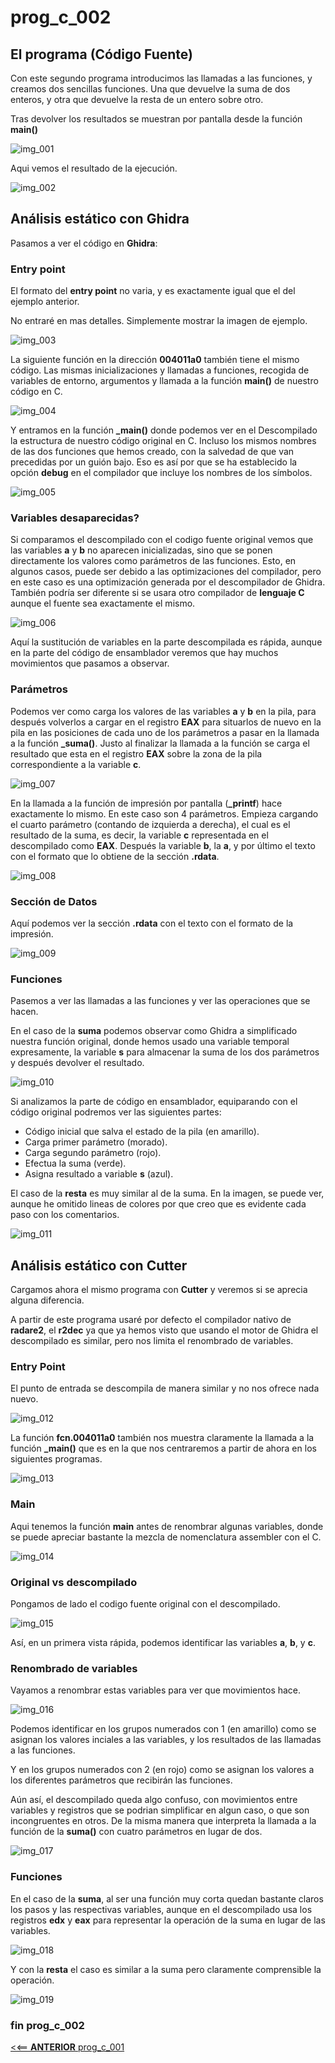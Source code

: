 # prog_c_002


## El programa (Código Fuente)

Con este segundo programa introducimos las llamadas a las funciones, y creamos dos sencillas funciones. Una que devuelve la suma de dos enteros, y otra que devuelve la resta de un entero sobre otro.

Tras devolver los resultados se muestran por pantalla desde la función **main()**

![img_001](img/img_001.png "main") 

Aqui vemos el resultado de la ejecución.

![img_002](img/img_002.png "ejecución") 


## Análisis estático con Ghidra

Pasamos a ver el código en **Ghidra**:


### Entry point

El formato del **entry point** no varia, y es exactamente igual que el del ejemplo anterior.

No entraré en mas detalles. Simplemente mostrar la imagen de ejemplo.

![img_003](img/img_003.png "entry")

La siguiente función en la dirección **004011a0** también tiene el mismo código. Las mismas inicializaciones y llamadas a funciones, recogida de variables de entorno, argumentos y llamada a la función **main()** de nuestro código en C.

 ![img_004](img/img_004.png "FUN_004011a0")

Y entramos en la función **_main()** donde podemos ver en el Descompilado la estructura de nuestro código original en C. Incluso los mismos nombres de las dos funciones que hemos creado, con la salvedad de que van precedidas por un guión bajo. Eso es así por que se ha establecido la opción **debug** en el compilador que incluye los nombres de los símbolos. 

 ![img_005](img/img_005.png "FUN_004011a0 call _main")
 

### Variables desaparecidas?

Si comparamos el descompilado con el codigo fuente original vemos que las variables **a** y **b** no aparecen inicializadas, sino que se ponen directamente los valores como parámetros de las funciones. Esto, en algunos casos, puede ser debido a las optimizaciones del compilador, pero en este caso es una optimización generada por el descompilador de Ghidra. También podría ser diferente si se usara otro compilador de **lenguaje C** aunque el fuente sea exactamente el mismo.

![img_006](img/img_006.png "main")
  
Aquí la sustitución de variables en la parte descompilada es rápida, aunque en la parte del código de ensamblador veremos que hay muchos movimientos que pasamos a observar.


### Parámetros 

Podemos ver como carga los valores de las variables **a** y **b** en la pila, para después volverlos a cargar en el registro **EAX** para situarlos de nuevo en la pila en las posiciones de cada uno de los parámetros a pasar en la llamada a la función **_suma()**. Justo al finalizar la llamada a la función se carga el resultado que esta en el registro **EAX** sobre la zona de la pila correspondiente a la variable **c**.
  
![img_007](img/img_007.png "paso de parámetros")

En la llamada a la función de impresión por pantalla (**_printf**) hace exactamente lo mismo. En este caso son 4 parámetros. Empieza cargando el cuarto parámetro (contando de izquierda a derecha), el cual es el resultado de la suma, es decir, la variable **c** representada en el descompilado como **EAX**. Después la variable **b**, la **a**, y por último el texto con el formato que lo obtiene de la sección **.rdata**.

![img_008](img/img_008.png "paso de parámetros 2")


### Sección de Datos

Aquí podemos ver la sección **.rdata** con el texto con el formato de la impresión.

![img_009](img/img_009.png ".rdata")


### Funciones

Pasemos a ver las llamadas a las funciones y ver las operaciones que se hacen.

En el caso de la **suma** podemos observar como Ghidra a simplificado nuestra función original, donde hemos usado una variable temporal expresamente, la variable **s** para almacenar la suma de los dos parámetros y después devolver el resultado.

![img_010](img/img_010.png "suma")

Si analizamos la parte de código en ensamblador, equiparando con el código original podremos ver las siguientes partes:

* Código inicial que salva el estado de la pila (en amarillo).
* Carga primer parámetro (morado).
* Carga segundo parámetro (rojo).
* Efectua la suma (verde).
* Asigna resultado a variable **s** (azul).

El caso de la **resta** es muy similar al de la suma. En la imagen, se puede ver, aunque he omitido lineas de colores por que creo que es evidente cada paso con los comentarios.

![img_011](img/img_011.png "resta")


## Análisis estático con Cutter

Cargamos ahora el mismo programa con **Cutter** y veremos si se aprecia alguna diferencia.

A partir de este programa usaré por defecto el compilador nativo de **radare2**, el **r2dec** ya que ya hemos visto que usando el motor de Ghidra el descompilado es similar, pero nos limita el renombrado de variables.

### Entry Point

El punto de entrada se descompila de manera similar y no nos ofrece nada nuevo.

![img_012](img/img_012.png "entry")

La función **fcn.004011a0** también nos muestra claramente la llamada a la función **_main()** que es en la que nos centraremos a partir de ahora en los siguientes programas.

![img_013](img/img_013.png "fcn.004011a0")

### Main

Aqui tenemos la función **main** antes de renombrar algunas variables, donde se puede apreciar bastante la mezcla de nomenclatura assembler con el C.

![img_014](img/img_014.png "main")

### Original vs descompilado

Pongamos de lado el codigo fuente original con el descompilado.

![img_015](img/img_015.png "src vs src")

Así, en un primera vista rápida, podemos identificar las variables **a**, **b**, y **c**.

### Renombrado de variables

Vayamos a renombrar estas variables para ver que movimientos hace.

![img_016](img/img_016.png "renombrado variables")

Podemos identificar en los grupos numerados con 1 (en amarillo) como se asignan los valores inciales a las variables, y los resultados de las llamadas a las funciones.

Y en los grupos numerados con 2 (en rojo) como se asignan los valores a los diferentes parámetros que recibirán las funciones.

Aún así, el descompilado queda algo confuso, con movimientos entre variables y registros que se podrian simplificar en algun caso, o que son incongruentes en otros. De la misma manera que interpreta la llamada a la función de la **suma()** con cuatro parámetros en lugar de dos.

![img_017](img/img_017.png "descompilado")

### Funciones

En el caso de la **suma**, al ser una función muy corta quedan bastante claros los pasos y las respectivas variables, aunque en el descompilado usa los registros **edx** y **eax** para representar la operación de la suma en lugar de las variables.

![img_018](img/img_018.png "suma")

Y con la **resta** el caso es similar a la suma pero claramente comprensible la operación.

![img_019](img/img_019.png "resta")

### fin prog_c_002

[<<== **ANTERIOR** prog_c_001](analisis/prog_c_001/prog_c_001.md)